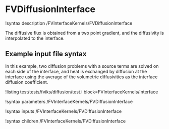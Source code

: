 # FVDiffusionInterface

!syntax description /FVInterfaceKernels/FVDiffusionInterface

The diffusive flux is obtained from a two point gradient, and the diffusivity is
interpolated to the interface.

## Example input file syntax

In this example, two diffusion problems with a source terms are solved on each side
of the interface, and heat is exchanged by diffusion at the interface using the average
of the volumetric diffusivities as the interface diffusion coefficient.

!listing test/tests/fviks/diffusion/test.i block=FVInterfaceKernels/interface

!syntax parameters /FVInterfaceKernels/FVDiffusionInterface

!syntax inputs /FVInterfaceKernels/FVDiffusionInterface

!syntax children /FVInterfaceKernels/FVDiffusionInterface
